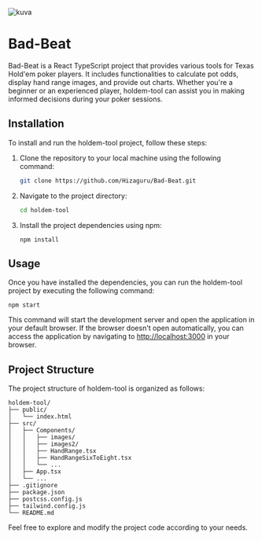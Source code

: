 ![kuva](https://github.com/Hizaguru/Bad-Beat/assets/60922283/115b5600-694a-4713-ab11-723e19565db9)

# Bad-Beat

Bad-Beat is a React TypeScript project that provides various tools for Texas Hold'em poker players. It includes functionalities to calculate pot odds, display hand range images, and provide out charts. Whether you're a beginner or an experienced player, holdem-tool can assist you in making informed decisions during your poker sessions.

## Installation

To install and run the holdem-tool project, follow these steps:

1. Clone the repository to your local machine using the following command:

   ```bash
   git clone https://github.com/Hizaguru/Bad-Beat.git
   ```

2. Navigate to the project directory:

   ```bash
   cd holdem-tool
   ```

3. Install the project dependencies using npm:

   ```shell
   npm install
   ```

## Usage

Once you have installed the dependencies, you can run the holdem-tool project by executing the following command:

```shell
npm start
```

This command will start the development server and open the application in your default browser. If the browser doesn't open automatically, you can access the application by navigating to [http://localhost:3000](http://localhost:3000) in your browser.

## Project Structure

The project structure of holdem-tool is organized as follows:

```
holdem-tool/
├── public/
│   └── index.html
├── src/
│   ├── Components/
│   │   ├── images/
│   │   ├── images2/
│   │   ├── HandRange.tsx
│   │   ├── HandRangeSixToEight.tsx
│   │   └── ...
│   ├── App.tsx
│   └── ...
├── .gitignore
├── package.json
├── postcss.config.js
├── tailwind.config.js
└── README.md
```

Feel free to explore and modify the project code according to your needs.
